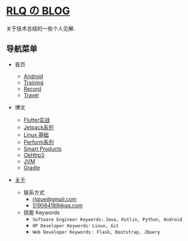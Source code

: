 # [RLQ の BLOG](http://ren.yyland.com)

关于技术总结的一些个人见解.

## 导航菜单

* 首页
	* [Android](http://ren.yyland.com/category#Android)
	* [Training](http://ren.yyland.com/category#Training)
	* [Record](http://ren.yyland.com/category#Record)
	* [Travel](http://ren.yyland.com/category#Travel)

* 博文
	* [Flutter实战](http://ren.yyland.com/flutter/2019/08/08/Flutter.html)
	* [Jetpack系列](http://ren.yyland.com/android/2019/01/04/Jet_WorkManager.html)
	* [Linux 基础](http://ren.yyland.com/linux/2018/08/13/Linux%E6%80%BB%E7%BB%93.html)
	* [Perform系列](http://ren.yyland.com/android/2018/05/28/Perform-Battery.html)
	* [Smart Products](http://ren.yyland.com/other/2018/04/28/Smart-Products.html)
	* [OkHttp3](http://ren.yyland.com/2018/04/20/OkHttp3.html)
	* [JVM](http://ren.yyland.com/java/2018/03/14/JVM-JMM.html)
	* [Gradle](http://ren.yyland.com/android%20studio/2017/08/23/Gradle.html)
* [关于](http://ren.yyland.com/about)
	* 联系方式
		*  rlqjue@gmail.com
		*  519064189@qq.com
	* 技能 Keywords
		* `Software Engineer Keywords:` `Java, Kotlin, Python, Android`
		* `OP Developer Keywords:` `Linux, Git`
		* `Web Developer Keywords：` `Flask, Bootstrap, JQuery`
